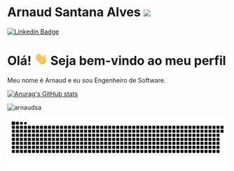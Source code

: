 # Arnaud Santana Alves <img src="https://emojis.slackmojis.com/emojis/images/1531849430/4246/blob-sunglasses.gif" width="30"/> 

[![Linkedin Badge](https://img.shields.io/badge/-LinkedIn-blue?style=flat-square&logo=Linkedin&logoColor=white)](https://www.linkedin.com/in/arnaudsa/)

# Olá! <img  src="https://raw.githubusercontent.com/ABSphreak/ABSphreak/master/gifs/Hi.gif" width="30" /> Seja bem-vindo ao meu perfil

Meu nome é Arnaud e eu sou Engenheiro de Software.

[![Anurag's GitHub stats](https://github-readme-stats.vercel.app/api?username=anuraghazra)](https://github.com/anuraghazra/github-readme-stats)

<div>
  <img height="180em" src="https://github-readme-stats.vercel.app/api?username=arnaudsa&show_icons=true&count_private=true&locale=pt-BR" alt="arnaudsa" />
</div>



![Snake animation](https://github.com/arnaudsa/arnaudsa/blob/main/github-contribution-grid-snake.svg)

<!--
**arnaudsa/arnaudsa** is a ✨ _special_ ✨ repository because its `README.md` (this file) appears on your GitHub profile.

Here are some ideas to get you started:

- 🔭 I’m currently working on ...
- 🌱 I’m currently learning ...
- 👯 I’m looking to collaborate on ...
- 🤔 I’m looking for help with ...
- 💬 Ask me about ...
- 📫 How to reach me: ...
- 😄 Pronouns: ...
- ⚡ Fun fact: ...
-->
